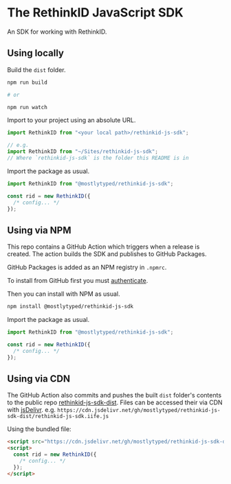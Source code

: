 # The RethinkID JavaScript SDK

An SDK for working with RethinkID.

## Using locally

Build the `dist` folder.

```bash
npm run build

# or

npm run watch
```

Import to your project using an absolute URL.

```js
import RethinkID from "<your local path>/rethinkid-js-sdk";

// e.g.
import RethinkID from "~/Sites/rethinkid-js-sdk";
// Where `rethinkid-js-sdk` is the folder this README is in
```

Import the package as usual.

```js
import RethinkID from "@mostlytyped/rethinkid-js-sdk";

const rid = new RethinkID({
  /* config... */
});
```

## Using via NPM

This repo contains a GitHub Action which triggers when a release is created. The action builds the SDK and publishes to GitHub Packages.

GitHub Packages is added as an NPM registry in `.npmrc`.

To install from GitHub first you must [authenticate](https://docs.github.com/en/packages/working-with-a-github-packages-registry/working-with-the-npm-registry#authenticating-to-github-packages).

Then you can install with NPM as usual.

```bash
npm install @mostlytyped/rethinkid-js-sdk
```

Import the package as usual.

```js
import RethinkID from "@mostlytyped/rethinkid-js-sdk";

const rid = new RethinkID({
  /* config... */
});
```

## Using via CDN

The GitHub Action also commits and pushes the built `dist` folder's contents to the public repo [rethinkid-js-sdk-dist](https://github.com/mostlytyped/rethinkid-js-sdk-dist). Files can be accessed their via CDN with [jsDelivr](https://www.jsdelivr.com/?docs=gh). e.g. `https://cdn.jsdelivr.net/gh/mostlytyped/rethinkid-js-sdk-dist/rethinkid-js-sdk.iife.js`

Using the bundled file:

```html
<script src="https://cdn.jsdelivr.net/gh/mostlytyped/rethinkid-js-sdk-dist/rethinkid-js-sdk.iife.js"></script>
<script>
  const rid = new RethinkID({
    /* config... */
  });
</script>
```
